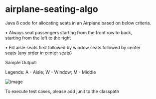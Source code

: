 # airplane-seating-algo

Java 8 code for allocating seats in an Airplane based on below criteria.

• Always	seat	passengers	starting	from	the	front	row	to	back,	
starting	from	the	left	to	the	right

• Fill	aisle	seats	first	followed	by	window	seats	followed	by	center	
seats	(any	order	in	center	seats)

Sample Output:

Legends: A - Aisle; W - Window; M - Middle

![image](https://user-images.githubusercontent.com/26460909/123512122-54768980-d6a3-11eb-89c3-b0193e9bee82.png)


To execute test cases, please add junit to the classpath
